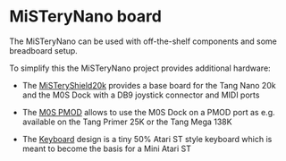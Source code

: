 # MiSTeryNano board

The MiSTeryNano can be used with off-the-shelf components and
some breadboard setup.

To simplify this the MiSTeryNano project provides additional
hardware:

  - The [MiSTeryShield20k](misteryshield20k) provides a base board for
  the Tang Nano 20k and the M0S Dock with a DB9 joystick connector and
  MIDI ports

  - The [M0S PMOD](m0s_pmod) allows to use the M0S Dock on a PMOD
  port as e.g. available on the Tang Primer 25K or the Tang Mega 138K

  - The [Keyboard](keyboard) design is a tiny 50% Atari ST style keyboard which is meant to become the basis for a Mini Atari ST
